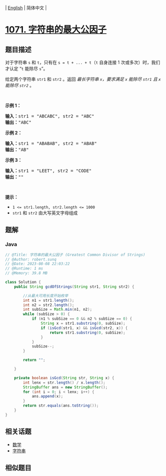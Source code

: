 
| [English](README_EN.md) | 简体中文 |

# [1071. 字符串的最大公因子](https://leetcode.cn//problems/greatest-common-divisor-of-strings/)

## 题目描述

<p>对于字符串&nbsp;<code>s</code> 和&nbsp;<code>t</code>，只有在&nbsp;<code>s = t + ... + t</code>（<code>t</code> 自身连接 1 次或多次）时，我们才认定&nbsp;“<code>t</code> 能除尽 <code>s</code>”。</p>

<p>给定两个字符串&nbsp;<code>str1</code>&nbsp;和&nbsp;<code>str2</code>&nbsp;。返回 <em>最长字符串&nbsp;<code>x</code>，要求满足&nbsp;<code>x</code> 能除尽 <code>str1</code> 且 <code>x</code> 能除尽 <code>str2</code></em> 。</p>

<p>&nbsp;</p>

<p><strong>示例 1：</strong></p>

<pre>
<strong>输入：</strong>str1 = "ABCABC", str2 = "ABC"
<strong>输出：</strong>"ABC"
</pre>

<p><strong>示例 2：</strong></p>

<pre>
<strong>输入：</strong>str1 = "ABABAB", str2 = "ABAB"
<strong>输出：</strong>"AB"
</pre>

<p><strong>示例 3：</strong></p>

<pre>
<strong>输入：</strong>str1 = "LEET", str2 = "CODE"
<strong>输出：</strong>""
</pre>

<p>&nbsp;</p>

<p><strong>提示：</strong></p>

<ul>
	<li><code>1 &lt;= str1.length, str2.length &lt;= 1000</code></li>
	<li><code>str1</code>&nbsp;和&nbsp;<code>str2</code>&nbsp;由大写英文字母组成</li>
</ul>


## 题解


### Java

```Java
// @Title: 字符串的最大公因子 (Greatest Common Divisor of Strings)
// @Author: robert.sunq
// @Date: 2023-08-08 22:03:22
// @Runtime: 1 ms
// @Memory: 39.8 MB

class Solution {
    public String gcdOfStrings(String str1, String str2) {

        //从最大可用长度开始枚举
        int n1 = str1.length();
        int n2 = str2.length();
        int subSize = Math.min(n1, n2);
        while (subSize > 0) {
            if (n1 % subSize == 0 && n2 % subSize == 0) {
                String x = str1.substring(0, subSize);
                if (isGcd(str1, x) && isGcd(str2, x)) {
                    return str1.substring(0, subSize);
                }
            }
            subSize--;
        }

        return "";

    }

    private boolean isGcd(String str, String x) {
        int lenx = str.length() / x.length();
        StringBuffer ans = new StringBuffer();
        for (int i = 0; i < lenx; i++) {
            ans.append(x);
        }
        return str.equals(ans.toString());
    }
}
```



## 相关话题

- [数学](https://leetcode.cn//tag/math)
- [字符串](https://leetcode.cn//tag/string)

## 相似题目



